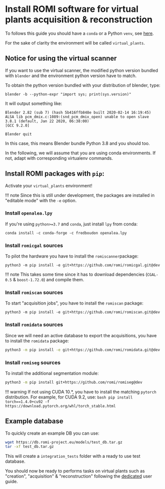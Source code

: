 Install ROMI software for virtual plants acquisition & reconstruction
=====================================================================

To follows this guide you should have a `conda` or a Python `venv`, see [here](create_env.md).

For the sake of clarity the environment will be called `virtual_plants`.


## Notice for using the virtual scanner
If you want to use the virtual scanner, the modified python version bundled with `blender` and the environment python version have to match.

To obtain the python version bundled with your distribution of blender, type:
```shell
blender -b --python-expr "import sys; print(sys.version)"
```

It will output something like:
```
Blender 2.82 (sub 7) (hash 5b416ffb848e built 2020-02-14 16:19:45)
ALSA lib pcm_dmix.c:1089:(snd_pcm_dmix_open) unable to open slave
3.8.1 (default, Jan 22 2020, 06:38:00) 
[GCC 9.2.0]

Blender quit
```
In this case, this means Blender bundle Python 3.8 and you should too.

In the following, we will assume that you are using conda environments.
If not, adapt with corresponding virtualenv commands.


## Install ROMI packages with `pip`:

Activate your `virtual_plants` environment!

!!! note
    Since this is still under development, the packages are installed in "editable mode" with the `-e` option.

### Install `openalea.lpy`
If you're using `python>=3.7` and `conda`, just install `lpy` from conda:
```shell
conda install -c conda-forge -c fredboudon openalea.lpy
```

### Install `romicgal` sources
To pilot the hardware you have to install the `romiscanner`package:

```shell
python3 -m pip install -e git+https://github.com/romi/romicgal.git@dev
```

!!! note
    This takes some time since it has to download dependencies (`CGAL-0.5` & `boost-1.72.0`) and compile them.

### Install `romiscan` sources
To start "acquisition jobs", you have to install the `romiscan` package:

```shell
python3 -m pip install -e git+https://github.com/romi/romiscan.git@dev
```

### Install `romidata` sources
Since we will need an active database to export the acquisitions, you have to install the `romidata` package:
```bash
python3 -m pip install -e git+https://github.com/romi/romidata.git@dev
```

### Install `romiseg` sources
To install the additional segmentation module:
```bash
python3 -m pip install git+https://github.com/romi/romiseg@dev
```
!!! warning
    If not using CUDA 10.*, you have to install the matching `pytorch` distribution.
    For example, for CUDA 9.2, use:
    ```bash
    pip install torch==1.4.0+cu92 -f https://download.pytorch.org/whl/torch_stable.html
    ```


## Example database
To quickly create an example DB you can use:
```bash
wget https://db.romi-project.eu/models/test_db.tar.gz
tar -xf test_db.tar.gz
```
This will create a `integration_tests` folder with a ready to use test database. 

You should now be ready to performs tasks on virtual plants such as "creation", "acquisition" & "reconstruction" following the [dedicated](../tutorials/virtual_plant_imager_single_dataset.md) user guide.